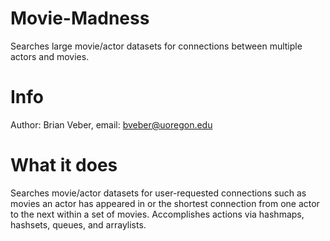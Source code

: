 # Movie-Madness
Searches large movie/actor datasets for connections between multiple actors and movies.

# Info
Author: Brian Veber, email: bveber@uoregon.edu

# What it does
Searches movie/actor datasets for user-requested connections such as movies an actor has appeared in or the shortest connection from one actor to the next within a set of movies. Accomplishes actions via hashmaps, hashsets, queues, and arraylists.
